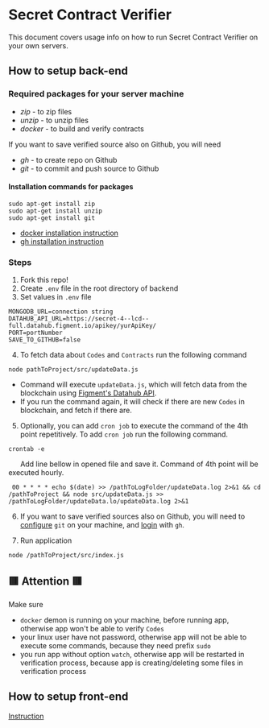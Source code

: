 # Secret Contract Verifier
This document covers usage info on how to run Secret Contract Verifier on your own servers.

## How to setup back-end

### Required packages for your server machine

- _zip_ - to zip files
- _unzip_ - to unzip files
- _docker_ - to build and verify contracts

If you want to save verified source also on Github, you will need

- _gh_ - to create repo on Github
- _git_ - to commit and push source to Github

#### Installation commands for packages

```
sudo apt-get install zip
sudo apt-get install unzip
sudo apt-get install git
```
- [docker installation instruction](https://docs.docker.com/engine/install/#server)
- [gh installation instruction](https://github.com/cli/cli/blob/trunk/docs/install_linux.md#official-sources)



### Steps

1. Fork this repo!
2. Create `.env` file in the root directory of backend
3. Set values in `.env` file
```
MONGODB_URL=connection string
DATAHUB_API_URL=https://secret-4--lcd--full.datahub.figment.io/apikey/yurApiKey/
PORT=portNumber
SAVE_TO_GITHUB=false
```
4. To fetch data about `Codes` and `Contracts` run the following command
```
node pathToProject/src/updateData.js
```
* Command will execute `updateData.js`, which will fetch data from the blockchain using [Figment's Datahub API](https://datahub.figment.io).
* If you run the command again, it will check if there are new `Codes` in blockchain, and fetch if there are. 

5. Optionally, you can add `cron job` to execute the command of the 4th point repetitively. To add `cron job` run the following command.

```
crontab -e
```
&nbsp;&nbsp;&nbsp;&nbsp;&nbsp;&nbsp;Add line bellow in opened file and save it. Command of 4th point will be executed hourly.
```
 00 * * * * echo $(date) >> /pathToLogFolder/updateData.log 2>&1 && cd /pathToProject && node src/updateData.js >> /pathToLogFolder/updateData.lo/updateData.log 2>&1
```
6. If you want to save verified sources also on Github, you will need to [configure](https://git-scm.com/book/en/v2/Customizing-Git-Git-Configuration) `git` on your machine, and [login](https://cli.github.com/manual/gh_auth_login) with `gh`. 

7. Run application
```
node /pathToProject/src/index.js
```

## 🟥 Attention 🟥

Make sure
- `docker` demon is running on your machine, before running app, otherwise app won't be able to verify `Codes`
- your linux user have not password, otherwise app will not be able to execute some commands, because they need prefix `sudo`
- you run app without option `watch`, otherwise app will be restarted in verification process, because app is creating/deleting some files in verification process

## How to setup front-end

[Instruction](https://github.com/Gago55/Secret-Contract-Verifier#secret-contract-verifier)